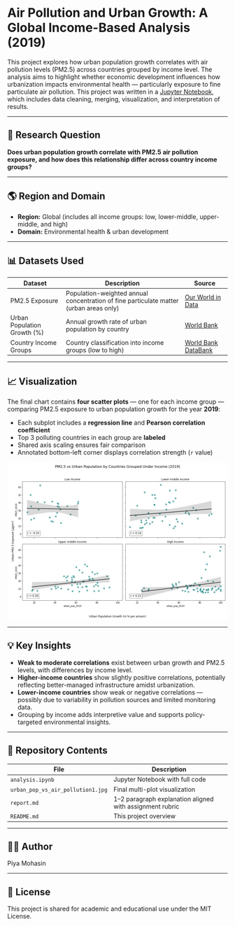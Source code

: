 # Air Pollution and Urban Growth: A Global Income-Based Analysis (2019)

This project explores how urban population growth correlates with air pollution levels (PM2.5) across countries grouped by income level. The analysis aims to highlight whether economic development influences how urbanization impacts environmental health — particularly exposure to fine particulate air pollution.
This project was written in a [Jupyter Notebook](analysis.ipynb), which includes data cleaning, merging, visualization, and interpretation of results.


---

## 📌 Research Question

**Does urban population growth correlate with PM2.5 air pollution exposure, and how does this relationship differ across country income groups?**

---

## 🌎 Region and Domain

- **Region:** Global (includes all income groups: low, lower-middle, upper-middle, and high)
- **Domain:** Environmental health & urban development

---

## 📊 Datasets Used

| Dataset | Description | Source |
|--------|-------------|--------|
| PM2.5 Exposure | Population-weighted annual concentration of fine particulate matter (urban areas only) | [Our World in Data](https://ourworldindata.org/grapher/pm25-air-pollution?time=2019) |
| Urban Population Growth (%) | Annual growth rate of urban population by country | [World Bank](https://data.worldbank.org/indicator/SP.URB.TOTL.IN.ZS) |
| Country Income Groups | Country classification into income groups (low to high) | [World Bank DataBank](https://databank.worldbank.org/reports.aspx?source=2&series=SP.URB.TOTL.IN.ZS&country=) |

---

## 📈 Visualization

The final chart contains **four scatter plots** — one for each income group — comparing PM2.5 exposure to urban population growth for the year **2019**:

- Each subplot includes a **regression line** and **Pearson correlation coefficient**
- Top 3 polluting countries in each group are **labeled**
- Shared axis scaling ensures fair comparison
- Annotated bottom-left corner displays correlation strength (`r` value)

![Plot](urban_pop_vs_air_pollution1.jpg)

---

## 💡 Key Insights

- **Weak to moderate correlations** exist between urban growth and PM2.5 levels, with differences by income level.
- **Higher-income countries** show slightly positive correlations, potentially reflecting better-managed infrastructure amidst urbanization.
- **Lower-income countries** show weak or negative correlations — possibly due to variability in pollution sources and limited monitoring data.
- Grouping by income adds interpretive value and supports policy-targeted environmental insights.

---

## 📁 Repository Contents

| File | Description |
|------|-------------|
| `analysis.ipynb` | Jupyter Notebook with full code |
| `urban_pop_vs_air_pollution1.jpg` | Final multi-plot visualization |
| `report.md` | 1–2 paragraph explanation aligned with assignment rubric |
| `README.md` | This project overview |

---

## 🧑‍💻 Author

Piya Mohasin

---

## 📜 License

This project is shared for academic and educational use under the MIT License.


